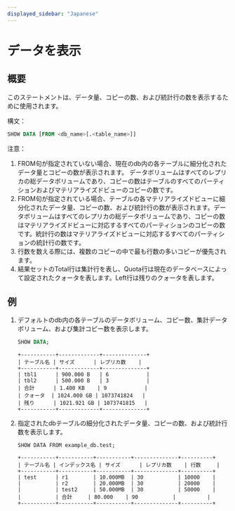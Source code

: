 ```yaml
---
displayed_sidebar: "Japanese"
---
```


# データを表示

## 概要

このステートメントは、データ量、コピーの数、および統計行の数を表示するために使用されます。

構文：

```sql
SHOW DATA [FROM <db_name>[.<table_name>]]
```

注意：

1. FROM句が指定されていない場合、現在のdb内の各テーブルに細分化されたデータ量とコピーの数が表示されます。 データボリュームはすべてのレプリカの総データボリュームであり、コピーの数はテーブルのすべてのパーティションおよびマテリアライズドビューのコピーの数です。
2. FROM句が指定されている場合、テーブルの各マテリアライズドビューに細分化されたデータ量、コピーの数、および統計行の数が表示されます。データボリュームはすべてのレプリカの総データボリュームであり、コピーの数はマテリアライズドビューに対応するすべてのパーティションのコピーの数です。統計行の数はマテリアライズドビューに対応するすべてのパーティションの統計行の数です。
3. 行数を数える際には、複数のコピーの中で最も行数の多いコピーが優先されます。
4. 結果セットのTotal行は集計行を表し、Quota行は現在のデータベースによって設定されたクォータを表します。Left行は残りのクォータを表します。

## 例

1. デフォルトのdb内の各テーブルのデータボリューム、コピー数、集計データボリューム、および集計コピー数を表示します。

    ```sql
    SHOW DATA;
    ```

    ```plain text
    +-----------+-------------+--------------+
    | テーブル名 | サイズ      | レプリカ数    |
    +-----------+-------------+--------------+
    | tbl1      | 900.000 B   | 6            |
    | tbl2      | 500.000 B   | 3            |
    | 合計      | 1.400 KB    | 9            |
    | クォータ  | 1024.000 GB | 1073741824   |
    | 残り      | 1021.921 GB | 1073741815   |
    +-----------+-------------+--------------+
    ```

2. 指定されたdbテーブルの細分化されたデータ量、コピーの数、および統計行数を表示します。

    ```plain text
    SHOW DATA FROM example_db.test;
    
    +-----------+-----------+-----------+--------------+----------+
    | テーブル名 | インデックス名 | サイズ      | レプリカ数    | 行数     |
    +-----------+-----------+-----------+--------------+----------+
    | test      | r1        | 10.000MB  | 30           | 10000    |
    |           | r2        | 20.000MB  | 30           | 20000    |
    |           | test2     | 50.000MB  | 30           | 50000    |
    |           | 合計     | 80.000    | 90           |          |
    +-----------+-----------+-----------+--------------+----------+
    ```